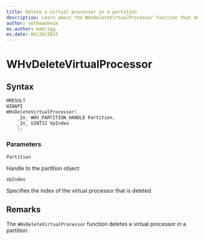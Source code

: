 ```yaml
---
title: Delete a virtual processor in a partition
description: Learn about the WHvDeleteVirtualProcessor function that deletes a virtual processor in a partition.
author: sethmanheim
ms.author: mabrigg
ms.date: 04/20/2022
---
```


# WHvDeleteVirtualProcessor

## Syntax

```C
HRESULT
WINAPI
WHvDeleteVirtualProcessor(
    _In_ WHV_PARTITION_HANDLE Partition,
    _In_ UINT32 VpIndex
    );
```

### Parameters

`Partition`

Handle to the partition object

`VpIndex`

 Specifies the index of the virtual processor that is deleted
  

## Remarks

The `WHvDeleteVirtualProcessor` function deletes a virtual processor in a partition. 
